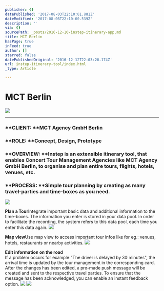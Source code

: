 ```yaml
---
publisher: {}
datePublished: '2017-08-03T22:10:01.881Z'
dateModified: '2017-08-03T22:10:00.539Z'
description: ''
via: {}
sourcePath: _posts/2016-12-10-instep-itinerary-app.md
title: MCT Berlin
hasPage: true
inFeed: true
author: []
starred: false
datePublishedOriginal: '2016-12-12T22:03:20.174Z'
url: instep-itinerary-tool/index.html
_type: Article

---
```

# MCT Berlin
![](https://the-grid-user-content.s3-us-west-2.amazonaws.com/ce2beed3-5e8a-42e4-a2ea-1b00441d7085.jpg)

---

### **CLIENT: **MCT Agency GmbH Berlin

### **ROLE: **Concept, Design, Prototype

### **OVERVIEW: **Instep is an extensible itinerary tool, that enables Concert Tour Management Agencies like MCT Agency GmbH Berlin, to organise and plan entire tours, flights, hotels, venues, etc.

### **PROCESS: **Simple tour planning by creating as many travel-parties and time-boxes as you need.
![](https://the-grid-user-content.s3-us-west-2.amazonaws.com/711a7e7a-63a8-473d-9998-9c5615b62106.gif)

**Plan a Tour**Integrate important basic data and additional information to the time-boxes. The information you enter is stored in your data pool. In order to facilitate the recording, the system refers to this data pool, each time you enter this data again.
![](https://the-grid-user-content.s3-us-west-2.amazonaws.com/9bfcf83d-a89b-4d4e-9da2-9e549d188ced.gif)

**Map view**Use map view to access important tour infos like for eg.: venues, hotels, restaurants or nearby activities.
![](https://the-grid-user-content.s3-us-west-2.amazonaws.com/5de26c7c-507f-4b15-a84f-5ee5cf798839.gif)

**Edit information on the road**  
If a problem occurs for example "The driver is delayed by 30 minutes", the arrival time is updated by the tour management in the corresponding card. After the changes has been edited, a pre-made push message will be created and sent to the respective travel parties. To ensure that the message has been acknowledged, you can enable an instant feedback option.
![](https://the-grid-user-content.s3-us-west-2.amazonaws.com/638d8397-40b7-4bc1-b7f0-8d191d6c57b6.gif)
![](https://the-grid-user-content.s3-us-west-2.amazonaws.com/45f8e735-7f17-4f95-a0cd-2f24c873590a.jpg)